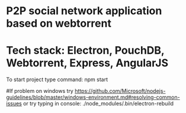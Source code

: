 # P2P social network application based on webtorrent
# Tech stack: Electron, PouchDB, Webtorrent, Express, AngularJS
To start project type command:
npm start

#If problem on windows try
https://github.com/Microsoft/nodejs-guidelines/blob/master/windows-environment.md#resolving-common-issues
or try typing in console: ./node_modules/.bin/electron-rebuild